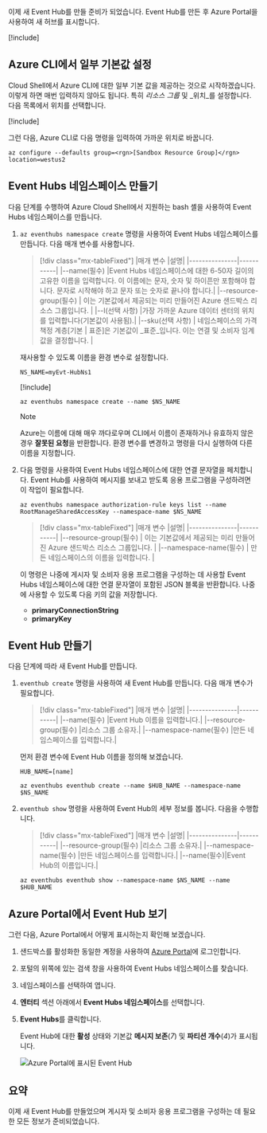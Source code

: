 이제 새 Event Hub를 만들 준비가 되었습니다. Event Hub를 만든 후 Azure Portal을 사용하여 새 허브를 표시합니다.

[!include[](../../../includes/azure-sandbox-activate.md)]

## <a name="set-some-defaults-in-the-azure-cli"></a>Azure CLI에서 일부 기본값 설정

Cloud Shell에서 Azure CLI에 대한 일부 기본 값을 제공하는 것으로 시작하겠습니다. 이렇게 하면 매번 입력하지 않아도 됩니다. 특히 _리소스 그룹_ 및 _위치_를 설정합니다. 다음 목록에서 위치를 선택합니다.

[!include[](../../../includes/azure-sandbox-regions-first-mention-note.md)]

그런 다음, Azure CLI로 다음 명령을 입력하여 가까운 위치로 바꿉니다.

```azurecli
az configure --defaults group=<rgn>[Sandbox Resource Group]</rgn> location=westus2
```

## <a name="create-an-event-hubs-namespace"></a>Event Hubs 네임스페이스 만들기

다음 단계를 수행하여 Azure Cloud Shell에서 지원하는 bash 셸을 사용하여 Event Hubs 네임스페이스를 만듭니다.

1. `az eventhubs namespace create` 명령을 사용하여 Event Hubs 네임스페이스를 만듭니다. 다음 매개 변수를 사용합니다.

    > [!div class="mx-tableFixed"]
    > |매개 변수      |설명|
    > |---------------|-----------|
    > |--name(필수)      |Event Hubs 네임스페이스에 대한 6-50자 길이의 고유한 이름을 입력합니다. 이 이름에는 문자, 숫자 및 하이픈만 포함해야 합니다. 문자로 시작해야 하고 문자 또는 숫자로 끝나야 합니다.|
    > |--resource-group(필수) | 이는 기본값에서 제공되는 미리 만들어진 Azure 샌드박스 리소스 그룹입니다. |
    > |--l(선택 사항)     |가장 가까운 Azure 데이터 센터의 위치를 입력합니다(기본값이 사용됨).|
    > |--sku(선택 사항) | 네임스페이스의 가격 책정 계층[기본 | 표준]은 기본값이 _표준_입니다. 이는 연결 및 소비자 임계값을 결정합니다. |

    재사용할 수 있도록 이름을 환경 변수로 설정합니다.

    ```azurecli
    NS_NAME=myEvt-HubNs1
    ````

    [!include[](../../../includes/azure-cloudshell-copy-paste-tip.md)]

    ```azurecli
    az eventhubs namespace create --name $NS_NAME
    ```

    > [!NOTE] 
    > Azure는 이름에 대해 매우 까다로우며 CLI에서 이름이 존재하거나 유효하지 않은 경우 **잘못된 요청**을 반환합니다. 환경 변수를 변경하고 명령을 다시 실행하여 다른 이름을 지정합니다.


1. 다음 명령을 사용하여 Event Hubs 네임스페이스에 대한 연결 문자열을 페치합니다. Event Hub를 사용하여 메시지를 보내고 받도록 응용 프로그램을 구성하려면 이 작업이 필요합니다.

    ```azurecli
    az eventhubs namespace authorization-rule keys list --name RootManageSharedAccessKey --namespace-name $NS_NAME 
    ```

    > [!div class="mx-tableFixed"]
    > |매개 변수      |설명|
    > |---------------|-----------|
    > |--resource-group(필수)  | 이는 기본값에서 제공되는 미리 만들어진 Azure 샌드박스 리소스 그룹입니다. |
    > |--namespace-name(필수)  | 만든 네임스페이스의 이름을 입력합니다. |

    이 명령은 나중에 게시자 및 소비자 응용 프로그램을 구성하는 데 사용할 Event Hubs 네임스페이스에 대한 연결 문자열이 포함된 JSON 블록을 반환합니다. 나중에 사용할 수 있도록 다음 키의 값을 저장합니다.

    - **primaryConnectionString**
    - **primaryKey**

## <a name="create-an-event-hub"></a>Event Hub 만들기

다음 단계에 따라 새 Event Hub를 만듭니다.

1. `eventhub create` 명령을 사용하여 새 Event Hub를 만듭니다. 다음 매개 변수가 필요합니다.

    > [!div class="mx-tableFixed"]
    > |매개 변수      |설명|
    > |---------------|-----------|
    > |--name(필수)  |Event Hub 이름을 입력합니다.|
    > |--resource-group(필수)  |리소스 그룹 소유자.|
    > |--namespace-name(필수)      |만든 네임스페이스를 입력합니다.|

    먼저 환경 변수에 Event Hub 이름을 정의해 보겠습니다.

    ```azurecli
    HUB_NAME=[name]
    ```

    ```azurecli
    az eventhubs eventhub create --name $HUB_NAME --namespace-name $NS_NAME
    ```

1. `eventhub show` 명령을 사용하여 Event Hub의 세부 정보를 봅니다. 다음을 수행합니다.

    > [!div class="mx-tableFixed"]
    > |매개 변수      |설명|
    > |---------------|-----------|
    > |--resource-group(필수)  |리소스 그룹 소유자.|
    > |--namespace-name(필수)      |만든 네임스페이스를 입력합니다.|
    > |--name(필수)|Event Hub의 이름입니다.|

    ```azurecli
    az eventhubs eventhub show --namespace-name $NS_NAME --name $HUB_NAME
    ```

## <a name="view-the-event-hub-in-the-azure-portal"></a>Azure Portal에서 Event Hub 보기

그런 다음, Azure Portal에서 어떻게 표시하는지 확인해 보겠습니다. 

1. 샌드박스를 활성화한 동일한 계정을 사용하여 [Azure Portal](https://portal.azure.com/triplecrownlabs.onmicrosoft.com?azure-portal=true)에 로그인합니다.

1. 포털의 위쪽에 있는 검색 창을 사용하여 Event Hubs 네임스페이스를 찾습니다.

1. 네임스페이스를 선택하여 엽니다.

1. **엔터티** 섹션 아래에서 **Event Hubs 네임스페이스**를 선택합니다.

1. **Event Hubs**를 클릭합니다.

    Event Hub에 대한 **활성** 상태와 기본값 **메시지 보존**(*7*) 및 **파티션 개수**(*4*)가 표시됩니다.

    ![Azure Portal에 표시된 Event Hub](../media/3-event-hub.png)

## <a name="summary"></a>요약

이제 새 Event Hub를 만들었으며 게시자 및 소비자 응용 프로그램을 구성하는 데 필요한 모든 정보가 준비되었습니다.
